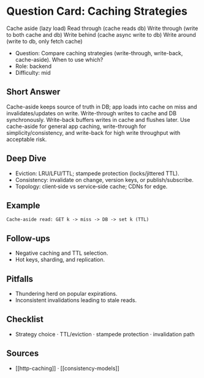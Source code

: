 # Question Card: Caching Strategies

Cache aside  (lazy load)
Read through (cache reads db)
Write through (write to both cache and db)
Write behind (cache async write to db)
Write around (write to db, only fetch cache)

- Question: Compare caching strategies (write-through, write-back, cache-aside). When to use which?
- Role: backend
- Difficulty: mid

## Short Answer
Cache-aside keeps source of truth in DB; app loads into cache on miss and invalidates/updates on write. Write-through writes to cache and DB synchronously. Write-back buffers writes in cache and flushes later. Use cache-aside for general app caching, write-through for simplicity/consistency, and write-back for high write throughput with acceptable risk.

## Deep Dive
- Eviction: LRU/LFU/TTL; stampede protection (locks/jittered TTL).
- Consistency: invalidate on change, version keys, or publish/subscribe.
- Topology: client‑side vs service‑side cache; CDNs for edge.

## Example
```text
Cache-aside read: GET k -> miss -> DB -> set k (TTL)
```

## Follow‑ups
- Negative caching and TTL selection.
- Hot keys, sharding, and replication.

## Pitfalls
- Thundering herd on popular expirations.
- Inconsistent invalidations leading to stale reads.

## Checklist
- Strategy choice · TTL/eviction · stampede protection · invalidation path

## Sources
- [[http-caching]] · [[consistency-models]]

